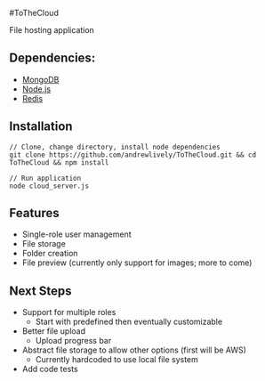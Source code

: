 #ToTheCloud

File hosting application

## Dependencies:
  - [MongoDB](http://www.mongodb.org/)
  - [Node.js](http://nodejs.org/)
  - [Redis](http://redis.io/)

## Installation
    // Clone, change directory, install node dependencies
    git clone https://github.com/andrewlively/ToTheCloud.git && cd ToTheCloud && npm install
    
    // Run application
    node cloud_server.js
    
## Features
  - Single-role user management
  - File storage
  - Folder creation
  - File preview (currently only support for images; more to come)

## Next Steps
  - Support for multiple roles
    - Start with predefined then eventually customizable
  - Better file upload
    - Upload progress bar
  - Abstract file storage to allow other options (first will be AWS)
    - Currently hardcoded to use local file system
  - Add code tests
